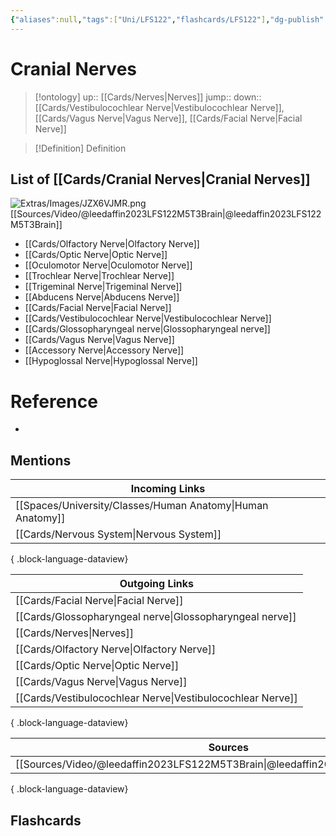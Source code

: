 ```yaml
---
{"aliases":null,"tags":["Uni/LFS122","flashcards/LFS122"],"dg-publish":true,"permalink":"/cards/cranial-nerves/","dgPassFrontmatter":true}
---
```


# Cranial Nerves

> [!ontology]
> up:: [[Cards/Nerves\|Nerves]]
> jump:: 
> down:: [[Cards/Vestibulocochlear Nerve\|Vestibulocochlear Nerve]], [[Cards/Vagus Nerve\|Vagus Nerve]], [[Cards/Facial Nerve\|Facial Nerve]]

> [!Definition] Definition
> 

## List of [[Cards/Cranial Nerves\|Cranial Nerves]]

![Extras/Images/JZX6VJMR.png](/img/user/Extras/Images/JZX6VJMR.png)
[[Sources/Video/@leedaffin2023LFS122M5T3Brain\|@leedaffin2023LFS122M5T3Brain]]

- [[Cards/Olfactory Nerve\|Olfactory Nerve]]
- [[Cards/Optic Nerve\|Optic Nerve]]
- [[Oculomotor Nerve\|Oculomotor Nerve]]
- [[Trochlear Nerve\|Trochlear Nerve]]
- [[Trigeminal Nerve\|Trigeminal Nerve]]
- [[Abducens Nerve\|Abducens Nerve]]
- [[Cards/Facial Nerve\|Facial Nerve]]
- [[Cards/Vestibulocochlear Nerve\|Vestibulocochlear Nerve]]
- [[Cards/Glossopharyngeal nerve\|Glossopharyngeal nerve]]
- [[Cards/Vagus Nerve\|Vagus Nerve]]
- [[Accessory Nerve\|Accessory Nerve]]
- [[Hypoglossal Nerve\|Hypoglossal Nerve]]

# Reference
- 

## Mentions
| Incoming Links                                                |
| ------------------------------------------------------------- |
| [[Spaces/University/Classes/Human Anatomy\|Human Anatomy]] |
| [[Cards/Nervous System\|Nervous System]]                   |

{ .block-language-dataview}

| Outgoing Links                                                |
| ------------------------------------------------------------- |
| [[Cards/Facial Nerve\|Facial Nerve]]                       |
| [[Cards/Glossopharyngeal nerve\|Glossopharyngeal nerve]]   |
| [[Cards/Nerves\|Nerves]]                                   |
| [[Cards/Olfactory Nerve\|Olfactory Nerve]]                 |
| [[Cards/Optic Nerve\|Optic Nerve]]                         |
| [[Cards/Vagus Nerve\|Vagus Nerve]]                         |
| [[Cards/Vestibulocochlear Nerve\|Vestibulocochlear Nerve]] |

{ .block-language-dataview}

| Sources                                                                           |
| --------------------------------------------------------------------------------- |
| [[Sources/Video/@leedaffin2023LFS122M5T3Brain\|@leedaffin2023LFS122M5T3Brain]] |

{ .block-language-dataview}

## Flashcards
